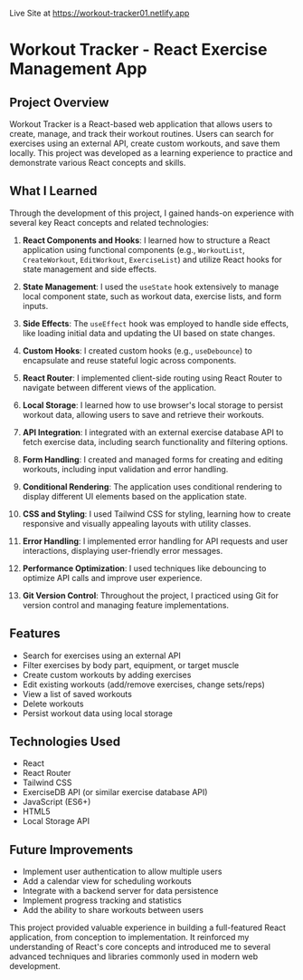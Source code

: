 Live Site at https://workout-tracker01.netlify.app

# Workout Tracker - React Exercise Management App

## Project Overview
Workout Tracker is a React-based web application that allows users to create, manage, and track their workout routines. Users can search for exercises using an external API, create custom workouts, and save them locally. This project was developed as a learning experience to practice and demonstrate various React concepts and skills.

## What I Learned
Through the development of this project, I gained hands-on experience with several key React concepts and related technologies:

1. **React Components and Hooks**: I learned how to structure a React application using functional components (e.g., `WorkoutList`, `CreateWorkout`, `EditWorkout`, `ExerciseList`) and utilize React hooks for state management and side effects.

2. **State Management**: I used the `useState` hook extensively to manage local component state, such as workout data, exercise lists, and form inputs.

3. **Side Effects**: The `useEffect` hook was employed to handle side effects, like loading initial data and updating the UI based on state changes.

4. **Custom Hooks**: I created custom hooks (e.g., `useDebounce`) to encapsulate and reuse stateful logic across components.

5. **React Router**: I implemented client-side routing using React Router to navigate between different views of the application.

6. **Local Storage**: I learned how to use browser's local storage to persist workout data, allowing users to save and retrieve their workouts.

7. **API Integration**: I integrated with an external exercise database API to fetch exercise data, including search functionality and filtering options.

8. **Form Handling**: I created and managed forms for creating and editing workouts, including input validation and error handling.

9. **Conditional Rendering**: The application uses conditional rendering to display different UI elements based on the application state.

10. **CSS and Styling**: I used Tailwind CSS for styling, learning how to create responsive and visually appealing layouts with utility classes.

11. **Error Handling**: I implemented error handling for API requests and user interactions, displaying user-friendly error messages.

12. **Performance Optimization**: I used techniques like debouncing to optimize API calls and improve user experience.

13. **Git Version Control**: Throughout the project, I practiced using Git for version control and managing feature implementations.

## Features
* Search for exercises using an external API
* Filter exercises by body part, equipment, or target muscle
* Create custom workouts by adding exercises
* Edit existing workouts (add/remove exercises, change sets/reps)
* View a list of saved workouts
* Delete workouts
* Persist workout data using local storage

## Technologies Used
* React
* React Router
* Tailwind CSS
* ExerciseDB API (or similar exercise database API)
* JavaScript (ES6+)
* HTML5
* Local Storage API

## Future Improvements
* Implement user authentication to allow multiple users
* Add a calendar view for scheduling workouts
* Integrate with a backend server for data persistence
* Implement progress tracking and statistics
* Add the ability to share workouts between users

This project provided valuable experience in building a full-featured React application, from conception to implementation. It reinforced my understanding of React's core concepts and introduced me to several advanced techniques and libraries commonly used in modern web development.
